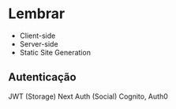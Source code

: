 # Lembrar

- Client-side
- Server-side
- Static Site Generation

## Autenticação

JWT (Storage)
Next Auth (Social)
Cognito, Auth0